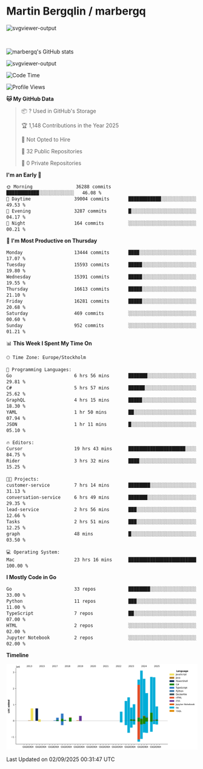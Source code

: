 # Martin Bergqlin / marbergq

![svgviewer-output](https://user-images.githubusercontent.com/2405410/206014777-22d41ecb-c24f-421d-b7d9-bba2cb5bb0de.svg)

<br>

<!--- [![Martin's Week](https://github-readme-stats.vercel.app/api/wakatime?username=marbergq&theme=dark)](https://github.com/anuraghazra/github-readme-stats) -->

![marbergq's GitHub stats](https://github-readme-stats.vercel.app/api?username=marbergq&count_private=true&show_icons=true)

![svgviewer-output](https://wakatime.com/badge/user/3f0a2069-6683-4e19-9a4a-7d21ea815067.svg)

<!--START_SECTION:waka-->
![Code Time](http://img.shields.io/badge/Code%20Time-5%2C329%20hrs%209%20mins-blue)

![Profile Views](http://img.shields.io/badge/Profile%20Views-0-blue)

**🐱 My GitHub Data** 

> 📦 ? Used in GitHub's Storage 
 > 
> 🏆 1,148 Contributions in the Year 2025
 > 
> 🚫 Not Opted to Hire
 > 
> 📜 32 Public Repositories 
 > 
> 🔑 0 Private Repositories 
 > 
**I'm an Early 🐤** 

```text
🌞 Morning                36288 commits       ████████████░░░░░░░░░░░░░   46.08 % 
🌆 Daytime                39004 commits       ████████████░░░░░░░░░░░░░   49.53 % 
🌃 Evening                3287 commits        █░░░░░░░░░░░░░░░░░░░░░░░░   04.17 % 
🌙 Night                  164 commits         ░░░░░░░░░░░░░░░░░░░░░░░░░   00.21 % 
```
📅 **I'm Most Productive on Thursday** 

```text
Monday                   13444 commits       ████░░░░░░░░░░░░░░░░░░░░░   17.07 % 
Tuesday                  15593 commits       █████░░░░░░░░░░░░░░░░░░░░   19.80 % 
Wednesday                15391 commits       █████░░░░░░░░░░░░░░░░░░░░   19.55 % 
Thursday                 16613 commits       █████░░░░░░░░░░░░░░░░░░░░   21.10 % 
Friday                   16281 commits       █████░░░░░░░░░░░░░░░░░░░░   20.68 % 
Saturday                 469 commits         ░░░░░░░░░░░░░░░░░░░░░░░░░   00.60 % 
Sunday                   952 commits         ░░░░░░░░░░░░░░░░░░░░░░░░░   01.21 % 
```


📊 **This Week I Spent My Time On** 

```text
🕑︎ Time Zone: Europe/Stockholm

💬 Programming Languages: 
Go                       6 hrs 56 mins       ███████░░░░░░░░░░░░░░░░░░   29.81 % 
C#                       5 hrs 57 mins       ██████░░░░░░░░░░░░░░░░░░░   25.62 % 
GraphQL                  4 hrs 15 mins       █████░░░░░░░░░░░░░░░░░░░░   18.30 % 
YAML                     1 hr 50 mins        ██░░░░░░░░░░░░░░░░░░░░░░░   07.94 % 
JSON                     1 hr 11 mins        █░░░░░░░░░░░░░░░░░░░░░░░░   05.10 % 

🔥 Editors: 
Cursor                   19 hrs 43 mins      █████████████████████░░░░   84.75 % 
Rider                    3 hrs 32 mins       ████░░░░░░░░░░░░░░░░░░░░░   15.25 % 

🐱‍💻 Projects: 
customer-service         7 hrs 14 mins       ████████░░░░░░░░░░░░░░░░░   31.13 % 
conversation-service     6 hrs 49 mins       ███████░░░░░░░░░░░░░░░░░░   29.35 % 
lead-service             2 hrs 56 mins       ███░░░░░░░░░░░░░░░░░░░░░░   12.66 % 
Tasks                    2 hrs 51 mins       ███░░░░░░░░░░░░░░░░░░░░░░   12.25 % 
graph                    48 mins             █░░░░░░░░░░░░░░░░░░░░░░░░   03.50 % 

💻 Operating System: 
Mac                      23 hrs 16 mins      █████████████████████████   100.00 % 
```

**I Mostly Code in Go** 

```text
Go                       33 repos            ████████░░░░░░░░░░░░░░░░░   33.00 % 
Python                   11 repos            ███░░░░░░░░░░░░░░░░░░░░░░   11.00 % 
TypeScript               7 repos             ██░░░░░░░░░░░░░░░░░░░░░░░   07.00 % 
HTML                     2 repos             ░░░░░░░░░░░░░░░░░░░░░░░░░   02.00 % 
Jupyter Notebook         2 repos             ░░░░░░░░░░░░░░░░░░░░░░░░░   02.00 % 
```



**Timeline**

![Lines of Code chart](https://raw.githubusercontent.com/marbergq/marbergq/main/assets/bar_graph.png)


 Last Updated on 02/09/2025 00:31:47 UTC
<!--END_SECTION:waka-->

